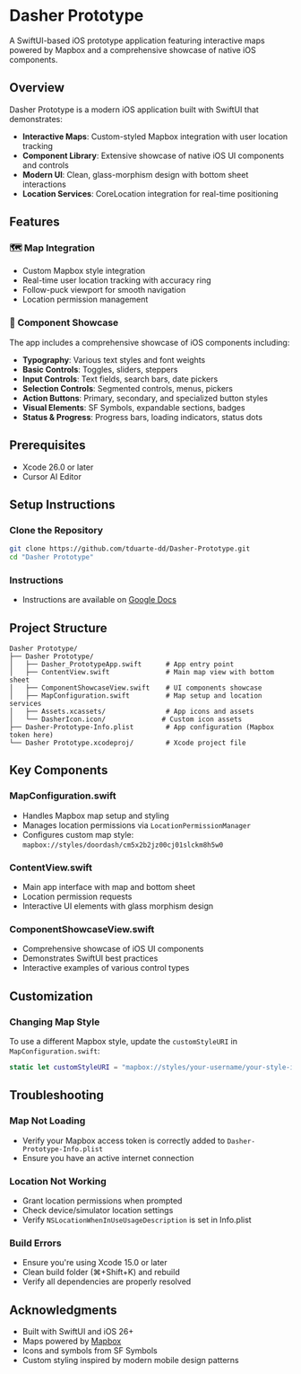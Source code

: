 # Dasher Prototype

A SwiftUI-based iOS prototype application featuring interactive maps powered by Mapbox and a comprehensive showcase of native iOS components.

## Overview

Dasher Prototype is a modern iOS application built with SwiftUI that demonstrates:
- **Interactive Maps**: Custom-styled Mapbox integration with user location tracking
- **Component Library**: Extensive showcase of native iOS UI components and controls
- **Modern UI**: Clean, glass-morphism design with bottom sheet interactions
- **Location Services**: CoreLocation integration for real-time positioning

## Features

### 🗺️ Map Integration
- Custom Mapbox style integration
- Real-time user location tracking with accuracy ring
- Follow-puck viewport for smooth navigation
- Location permission management

### 🎨 Component Showcase
The app includes a comprehensive showcase of iOS components including:
- **Typography**: Various text styles and font weights
- **Basic Controls**: Toggles, sliders, steppers
- **Input Controls**: Text fields, search bars, date pickers
- **Selection Controls**: Segmented controls, menus, pickers
- **Action Buttons**: Primary, secondary, and specialized button styles
- **Visual Elements**: SF Symbols, expandable sections, badges
- **Status & Progress**: Progress bars, loading indicators, status dots


## Prerequisites

- Xcode 26.0 or later
- Cursor AI Editor

## Setup Instructions

### Clone the Repository
```bash
git clone https://github.com/tduarte-dd/Dasher-Prototype.git
cd "Dasher Prototype"
```

### Instructions

- Instructions are available on [Google Docs](https://docs.google.com/document/d/1bsG73m-JH46BBuBy8MfJWoltFelblHDZO3o8z8NyO5E/edit?usp=sharing)

## Project Structure

```
Dasher Prototype/
├── Dasher Prototype/
│   ├── Dasher_PrototypeApp.swift      # App entry point
│   ├── ContentView.swift              # Main map view with bottom sheet
│   ├── ComponentShowcaseView.swift    # UI components showcase
│   ├── MapConfiguration.swift         # Map setup and location services
│   ├── Assets.xcassets/               # App icons and assets
│   └── DasherIcon.icon/              # Custom icon assets
├── Dasher-Prototype-Info.plist        # App configuration (Mapbox token here)
└── Dasher Prototype.xcodeproj/        # Xcode project file
```

## Key Components

### MapConfiguration.swift
- Handles Mapbox map setup and styling
- Manages location permissions via `LocationPermissionManager`
- Configures custom map style: `mapbox://styles/doordash/cm5x2b2jz00cj01slckm8h5w0`

### ContentView.swift
- Main app interface with map and bottom sheet
- Location permission requests
- Interactive UI elements with glass morphism design

### ComponentShowcaseView.swift
- Comprehensive showcase of iOS UI components
- Demonstrates SwiftUI best practices
- Interactive examples of various control types

## Customization

### Changing Map Style
To use a different Mapbox style, update the `customStyleURI` in `MapConfiguration.swift`:

```swift
static let customStyleURI = "mapbox://styles/your-username/your-style-id"
```

## Troubleshooting

### Map Not Loading
- Verify your Mapbox access token is correctly added to `Dasher-Prototype-Info.plist`
- Ensure you have an active internet connection

### Location Not Working
- Grant location permissions when prompted
- Check device/simulator location settings
- Verify `NSLocationWhenInUseUsageDescription` is set in Info.plist

### Build Errors
- Ensure you're using Xcode 15.0 or later
- Clean build folder (⌘+Shift+K) and rebuild
- Verify all dependencies are properly resolved

## Acknowledgments

- Built with SwiftUI and iOS 26+
- Maps powered by [Mapbox](https://www.mapbox.com)
- Icons and symbols from SF Symbols
- Custom styling inspired by modern mobile design patterns